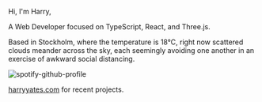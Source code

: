 Hi, I'm Harry,

A Web Developer focused on TypeScript, React, and Three.js.

<!-- WEATHER_START -->
Based in Stockholm, where the temperature is 18°C, right now scattered clouds meander across the sky, each seemingly avoiding one another in an exercise of awkward social distancing.
<!-- WEATHER_END -->

<p align="left">
  <a>
    <img src="https://spotify-github-profile.vercel.app/api/view?uid=bigbello&cover_image=true&theme=natemoo-re&show_offline=true&background_color=121212&interchange=false&bar_color=53b14f&bar_color_cover=false" alt="spotify-github-profile">
  </a>
</p>

[harryyates.com](https://harryyates.com) for recent projects.
